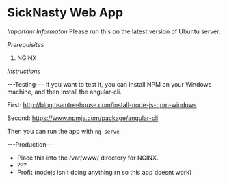 # SickNasty Web App

*Important Informaton*
Please run this on the latest version of Ubuntu server.

*Prerequisites*

1. NGINX

*Instructions*

---Testing---
If you want to test it, you can install NPM on your Windows machine, and then install the angular-cli.

First:
http://blog.teamtreehouse.com/install-node-js-npm-windows

Second:
https://www.npmjs.com/package/angular-cli

Then you can run the app with `ng serve`

---Production---
* Place this into the /var/www/ directory for NGINX.
* ???
* Profit (nodejs isn't doing anything rn so this app doesnt work)